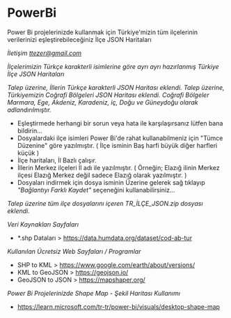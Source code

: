 # PowerBi
Power Bi projelerinizde kullanmak için Türkiye'mizin tüm ilçelerinin verilerinizi eşleştirebileceğiniz İlçe JSON Haritaları

*İletişim
ttezer@gmail.com*

*İlçelerimizin Türkçe karakterli isimlerine göre ayrı ayrı hazırlanmış Türkiye İlçe JSON Haritaları*

*Talep üzerine, İllerin Türkçe karakterli JSON Haritası eklendi.*
*Talep üzerine, Türkiyemizin Coğrafi Bölgeleri JSON Haritası eklendi. Coğrafi Bölgeler Marmara, Ege, Akdeniz, Karadeniz, iç, Doğu ve Güneydoğu olarak adlandırılmıştır.*

- Eşleştirmede herhangi bir sorun veya hata ile karşılaşırsanız lütfen bana bildirin...
- Dosyalardaki ilçe isimleri Power Bi'de rahat kullanabilmeniz için "Tümce Düzenine" göre yazılmıştır. ( İlçe isminin Baş harfi büyük diğer harfleri küçük )
- İlçe haritaları, İl Bazlı çalışır.
- İllerin Merkez ilçeleri İl adı ile yazılmıştır. ( Örneğin; Elazığ ilinin Merkez ilçesi Elazığ Merkez değil sadece Elazığ olarak yazılmıştır. )
- Dosyaları indirmek için dosya isminin Üzerine gelerek sağ tıklayıp *"Bağlantıyı Farklı Kaydet"* seçeneğini kullanabilirsiniz...

*Talep üzerine tüm ilçe dosyalarını içeren TR_İLÇE_JSON.zip dosyası eklendi.*





*Veri Kaynakları Sayfaları* 
 - *.shp Dataları > https://data.humdata.org/dataset/cod-ab-tur

*Kullanılan Ücretsiz Web Sayfaları / Programlar*

 - SHP to KML > https://www.google.com/earth/about/versions/
 - KML to    GeoJSON > https://geojson.io/
 - GeoJSON to JSON >    https://mapshaper.org/

*Power Bi Projelerinizde Shape Map - Şekil Haritası Kullanımı*

 - https://learn.microsoft.com/tr-tr/power-bi/visuals/desktop-shape-map
